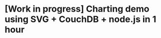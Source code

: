 [Work in progress] Charting demo using SVG + CouchDB + node.js in 1 hour
=====================================================
